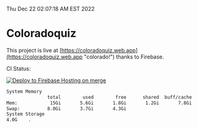 Thu Dec 22 02:07:18 AM EST 2022

# Coloradoquiz


This project is live at [https://coloradoquiz.web.app](https://coloradoquiz.web.app "colorado!") thanks to Firebase.

CI Status: 

[![Deploy to Firebase Hosting on merge](https://github.com/teamkushal/coloradoquiz/actions/workflows/firebase-hosting-merge.yml/badge.svg)](https://github.com/teamkushal/coloradoquiz/actions/workflows/firebase-hosting-merge.yml)

```bash
System Memory
               total        used        free      shared  buff/cache   available
Mem:            15Gi       5.6Gi       1.8Gi       1.2Gi       7.8Gi       8.1Gi
Swap:          8.0Gi       3.7Gi       4.3Gi
System Storage
4.0G	.
```
```bash
